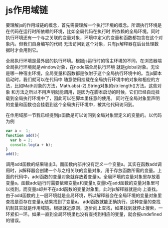 # js作用域链

要理解js的作用域链的概念，首先需要理解一个执行环境的概念。所谓执行环境是在代码在运行时所依赖的环境，比如全局代码在执行时
所依赖的全局环境。同时执行环境还有一个与之关联的变量对象，环境中定义的变量和函数都包含在这个对象内。但我们自身编写的代码
无法访问到这个对象，只有js解释器在后台处理数据时才会用到它。

全局执行环境是最外层的执行环境。根据js运行时的宿主环境的不同，在浏览器端全局执行环境就是window对象，在node端全局执行环境
就是global对象。无论是哪一种宿主环境，全局变量和函数都是依附于这个全局执行环境中的。当js脚本启动时，我们就可以在代码中
随意使用挂载在全局执行环境中的对象和相应的方法，比如Math对象的方法，Math.abs(-2),String对象的str.length()方法。这些对象
和方法之所以不用声明就能调用，是因为在脚本启动的时候，它们已经自动挂载到全局执行环境中了，因此可以在脚本里任意的使用。
同时在全局对象里声明的变量和函数也会挂载到这个全局执行环境中，被其他代码访问到。

在作用域那一节我已经提到js函数是可以访问到全局对象里定义的变量的。以代码为例
```javascript
var a =  1;
function add(){
  var b = 2;
  console.log(a + b);
}
add();
```
调用add函数的结果输出3。而函数内部并没有定义一个变量a。其实在函数add调用时，js解释器会创建一个与之相关联的变量对象，用于存放函数所需的变量。上面的代码中，add函数的变量对象就存放着变量b。全局环境的变量对象里存放着变量a。函数add运行时需要依赖变量a和变量b,变量b在add函数的变量对象里可以找到，而变量a却并不在add函数的变量对象里，此时js解释器就是向
上查找。由于add函数的上一层环境就是全局环境，所以解释器会在全局环境的变量对象里查找是否存在变量a,结果找到了变量a。
add函数就能正确执行。这种变量的查找机制其实就是作用域链。根据就近原则，逐步向上查找，如果找到就停止搜索，一环紧扣一环。如果一直到全局环境里也没有查找到相应的变量，就会报undefined的错误。
